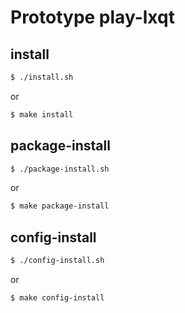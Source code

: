 
# Prototype play-lxqt


## install

``` sh
$ ./install.sh
```

or

``` sh
$ make install
```


## package-install

``` sh
$ ./package-install.sh
```

or

``` sh
$ make package-install
```

## config-install

``` sh
$ ./config-install.sh
```

or

``` sh
$ make config-install
```
